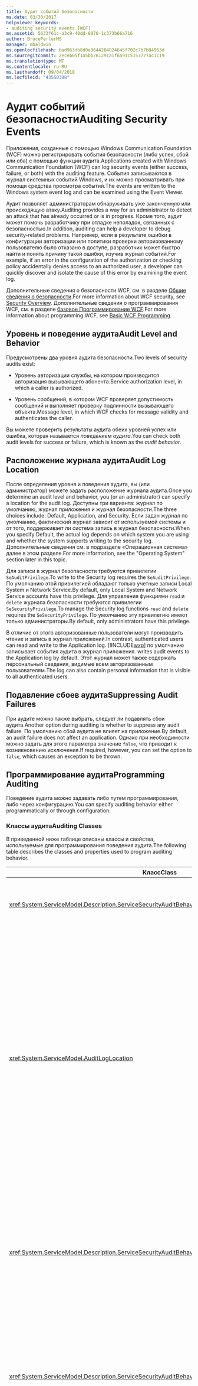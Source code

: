 ```yaml
---
title: Аудит событий безопасности
ms.date: 03/30/2017
helpviewer_keywords:
- auditing security events [WCF]
ms.assetid: 5633f61c-a3c9-40dd-8070-1c373b66a716
author: BrucePerlerMS
manager: mbaldwin
ms.openlocfilehash: bad963db8d0e3644204824645f702c7b7b84963d
ms.sourcegitcommit: 2eceb05f1a5bb261291a1f6a91c5153727ac1c19
ms.translationtype: MT
ms.contentlocale: ru-RU
ms.lasthandoff: 09/04/2018
ms.locfileid: "43558388"
---
```

# <a name="auditing-security-events"></a><span data-ttu-id="14b56-102">Аудит событий безопасности</span><span class="sxs-lookup"><span data-stu-id="14b56-102">Auditing Security Events</span></span>
<span data-ttu-id="14b56-103">Приложения, созданные с помощью Windows Communication Foundation (WCF) можно регистрировать события безопасности (либо успех, сбой или оба) с помощью функции аудита.</span><span class="sxs-lookup"><span data-stu-id="14b56-103">Applications created with Windows Communication Foundation (WCF) can log security events (either success, failure, or both) with the auditing feature.</span></span> <span data-ttu-id="14b56-104">События записываются в журнал системных событий Windows, и их можно просматривать при помощи средства просмотра событий.</span><span class="sxs-lookup"><span data-stu-id="14b56-104">The events are written to the Windows system event log and can be examined using the Event Viewer.</span></span>  
  
 <span data-ttu-id="14b56-105">Аудит позволяет администраторам обнаруживать уже законченную или происходящую атаку.</span><span class="sxs-lookup"><span data-stu-id="14b56-105">Auditing provides a way for an administrator to detect an attack that has already occurred or is in progress.</span></span> <span data-ttu-id="14b56-106">Кроме того, аудит может помочь разработчику при отладке неполадок, связанных с безопасностью.</span><span class="sxs-lookup"><span data-stu-id="14b56-106">In addition, auditing can help a developer to debug security-related problems.</span></span> <span data-ttu-id="14b56-107">Например, если в результате ошибки в конфигурации авторизации или политики проверки авторизованному пользователю было отказано в доступе, разработчик может быстро найти и понять причину такой ошибки, изучив журнал событий.</span><span class="sxs-lookup"><span data-stu-id="14b56-107">For example, if an error in the configuration of the authorization or checking policy accidentally denies access to an authorized user, a developer can quickly discover and isolate the cause of this error by examining the event log.</span></span>  
  
 <span data-ttu-id="14b56-108">Дополнительные сведения о безопасности WCF, см. в разделе [Общие сведения о безопасности](../../../../docs/framework/wcf/feature-details/security-overview.md).</span><span class="sxs-lookup"><span data-stu-id="14b56-108">For more information about WCF security, see [Security Overview](../../../../docs/framework/wcf/feature-details/security-overview.md).</span></span> <span data-ttu-id="14b56-109">Дополнительные сведения о программирования WCF, см. в разделе [базовое Программирование WCF](../../../../docs/framework/wcf/basic-wcf-programming.md).</span><span class="sxs-lookup"><span data-stu-id="14b56-109">For more information about programming WCF, see [Basic WCF Programming](../../../../docs/framework/wcf/basic-wcf-programming.md).</span></span>  
  
## <a name="audit-level-and-behavior"></a><span data-ttu-id="14b56-110">Уровень и поведение аудита</span><span class="sxs-lookup"><span data-stu-id="14b56-110">Audit Level and Behavior</span></span>  
 <span data-ttu-id="14b56-111">Предусмотрены два уровня аудита безопасности.</span><span class="sxs-lookup"><span data-stu-id="14b56-111">Two levels of security audits exist:</span></span>  
  
-   <span data-ttu-id="14b56-112">Уровень авторизации службы, на котором производится авторизация вызывающего абонента.</span><span class="sxs-lookup"><span data-stu-id="14b56-112">Service authorization level, in which a caller is authorized.</span></span>  
  
-   <span data-ttu-id="14b56-113">Уровень сообщений, в котором WCF проверяет допустимость сообщений и выполняет проверку подлинности вызывающего объекта.</span><span class="sxs-lookup"><span data-stu-id="14b56-113">Message level, in which WCF checks for message validity and authenticates the caller.</span></span>  
  
 <span data-ttu-id="14b56-114">Вы можете проверить результаты аудита обеих уровней успех или ошибка, которая называется *поведением аудита*.</span><span class="sxs-lookup"><span data-stu-id="14b56-114">You can check both audit levels for success or failure, which is known as the *audit behavior*.</span></span>  
  
## <a name="audit-log-location"></a><span data-ttu-id="14b56-115">Расположение журнала аудита</span><span class="sxs-lookup"><span data-stu-id="14b56-115">Audit Log Location</span></span>  
 <span data-ttu-id="14b56-116">После определения уровня и поведения аудита, вы (или администратор) можете задать расположение журнала аудита.</span><span class="sxs-lookup"><span data-stu-id="14b56-116">Once you determine an audit level and behavior, you (or an administrator) can specify a location for the audit log.</span></span> <span data-ttu-id="14b56-117">Доступны три варианта: журнал по умолчанию, журнал приложения и журнал безопасности.</span><span class="sxs-lookup"><span data-stu-id="14b56-117">The three choices include: Default, Application, and Security.</span></span> <span data-ttu-id="14b56-118">Если задан журнал по умолчанию, фактический журнал зависит от используемой системы и от того, поддерживает ли система запись в журнал безопасности.</span><span class="sxs-lookup"><span data-stu-id="14b56-118">When you specify Default, the actual log depends on which system you are using and whether the system supports writing to the security log.</span></span> <span data-ttu-id="14b56-119">Дополнительные сведения см. в подразделе «Операционная система» далее в этом разделе.</span><span class="sxs-lookup"><span data-stu-id="14b56-119">For more information, see the "Operating System" section later in this topic.</span></span>  
  
 <span data-ttu-id="14b56-120">Для записи в журнал безопасности требуются привилегии `SeAuditPrivilege`.</span><span class="sxs-lookup"><span data-stu-id="14b56-120">To write to the Security log requires the `SeAuditPrivilege`.</span></span> <span data-ttu-id="14b56-121">По умолчанию этой привилегией обладают только учетные записи Local System и Network Service.</span><span class="sxs-lookup"><span data-stu-id="14b56-121">By default, only Local System and Network Service accounts have this privilege.</span></span> <span data-ttu-id="14b56-122">Для управления функциями `read` и `delete` журнала безопасности требуются привилегии `SeSecurityPrivilege`.</span><span class="sxs-lookup"><span data-stu-id="14b56-122">To manage the Security log functions `read` and `delete` requires the `SeSecurityPrivilege`.</span></span> <span data-ttu-id="14b56-123">По умолчанию эту привилегию имеют только администраторы.</span><span class="sxs-lookup"><span data-stu-id="14b56-123">By default, only administrators have this privilege.</span></span>  
  
 <span data-ttu-id="14b56-124">В отличие от этого авторизованные пользователи могут производить чтение и запись в журнал приложений.</span><span class="sxs-lookup"><span data-stu-id="14b56-124">In contrast, authenticated users can read and write to the Application log.</span></span> [!INCLUDE[wxp](../../../../includes/wxp-md.md)]<span data-ttu-id="14b56-125"> по умолчанию записывает события аудита в журнал приложения.</span><span class="sxs-lookup"><span data-stu-id="14b56-125"> writes audit events to the Application log by default.</span></span> <span data-ttu-id="14b56-126">Этот журнал может также содержать персональный сведения, видимые всем авторизованным пользователям.</span><span class="sxs-lookup"><span data-stu-id="14b56-126">The log can also contain personal information that is visible to all authenticated users.</span></span>  
  
## <a name="suppressing-audit-failures"></a><span data-ttu-id="14b56-127">Подавление сбоев аудита</span><span class="sxs-lookup"><span data-stu-id="14b56-127">Suppressing Audit Failures</span></span>  
 <span data-ttu-id="14b56-128">При аудите можно также выбрать, следует ли подавлять сбои аудита.</span><span class="sxs-lookup"><span data-stu-id="14b56-128">Another option during auditing is whether to suppress any audit failure.</span></span> <span data-ttu-id="14b56-129">По умолчанию сбой аудита не влияет на приложение.</span><span class="sxs-lookup"><span data-stu-id="14b56-129">By default, an audit failure does not affect an application.</span></span> <span data-ttu-id="14b56-130">Однако при необходимости можно задать для этого параметра значение `false`, что приводит к возникновению исключения.</span><span class="sxs-lookup"><span data-stu-id="14b56-130">If required, however, you can set the option to `false`, which causes an exception to be thrown.</span></span>  
  
## <a name="programming-auditing"></a><span data-ttu-id="14b56-131">Программирование аудита</span><span class="sxs-lookup"><span data-stu-id="14b56-131">Programming Auditing</span></span>  
 <span data-ttu-id="14b56-132">Поведение аудита можно задавать либо путем программирования, либо через конфигурацию.</span><span class="sxs-lookup"><span data-stu-id="14b56-132">You can specify auditing behavior either programmatically or through configuration.</span></span>  
  
### <a name="auditing-classes"></a><span data-ttu-id="14b56-133">Классы аудита</span><span class="sxs-lookup"><span data-stu-id="14b56-133">Auditing Classes</span></span>  
 <span data-ttu-id="14b56-134">В приведенной ниже таблице описаны классы и свойства, используемые для программирования поведения аудита.</span><span class="sxs-lookup"><span data-stu-id="14b56-134">The following table describes the classes and properties used to program auditing behavior.</span></span>  
  
|<span data-ttu-id="14b56-135">Класс</span><span class="sxs-lookup"><span data-stu-id="14b56-135">Class</span></span>|<span data-ttu-id="14b56-136">Описание</span><span class="sxs-lookup"><span data-stu-id="14b56-136">Description</span></span>|  
|-----------|-----------------|  
|<xref:System.ServiceModel.Description.ServiceSecurityAuditBehavior>|<span data-ttu-id="14b56-137">Позволяет задавать параметры аудита в виде поведения службы.</span><span class="sxs-lookup"><span data-stu-id="14b56-137">Enables setting options for auditing as a service behavior.</span></span>|  
|<xref:System.ServiceModel.AuditLogLocation>|<span data-ttu-id="14b56-138">Перечисление для задания журнала, в который требуется производить запись.</span><span class="sxs-lookup"><span data-stu-id="14b56-138">Enumeration to specify which log to write to.</span></span> <span data-ttu-id="14b56-139">Предусмотрены значения Default, Application и Security.</span><span class="sxs-lookup"><span data-stu-id="14b56-139">The possible values are Default, Application, and Security.</span></span> <span data-ttu-id="14b56-140">Если выбрано значение Default, фактическое расположение журнала определяется операционной системой.</span><span class="sxs-lookup"><span data-stu-id="14b56-140">When you select Default, the operating system determines the actual log location.</span></span> <span data-ttu-id="14b56-141">См. подраздел "Выбор журнала приложения или журнала безопасности" ниже в этом разделе.</span><span class="sxs-lookup"><span data-stu-id="14b56-141">See the "Application or Security Event Log Choice" section later in this topic.</span></span>|  
|<xref:System.ServiceModel.Description.ServiceSecurityAuditBehavior.MessageAuthenticationAuditLevel%2A>|<span data-ttu-id="14b56-142">Задает тип событий проверки подлинности сообщений для аудита на уровне сообщения.</span><span class="sxs-lookup"><span data-stu-id="14b56-142">Specifies which types of message authentication events are audited at the message level.</span></span> <span data-ttu-id="14b56-143">Предусмотрены варианты `None`, `Failure`, `Success` и `SuccessOrFailure`.</span><span class="sxs-lookup"><span data-stu-id="14b56-143">The choices are `None`, `Failure`, `Success`, and `SuccessOrFailure`.</span></span>|  
|<xref:System.ServiceModel.Description.ServiceSecurityAuditBehavior.ServiceAuthorizationAuditLevel%2A>|<span data-ttu-id="14b56-144">Задает тип событий авторизации службы для аудита на уровне службы.</span><span class="sxs-lookup"><span data-stu-id="14b56-144">Specifies which types of service authorization events are audited at the service level.</span></span> <span data-ttu-id="14b56-145">Предусмотрены варианты `None`, `Failure`, `Success` и `SuccessOrFailure`.</span><span class="sxs-lookup"><span data-stu-id="14b56-145">The choices are `None`, `Failure`, `Success`, and `SuccessOrFailure`.</span></span>|  
|<xref:System.ServiceModel.Description.ServiceSecurityAuditBehavior.SuppressAuditFailure%2A>|<span data-ttu-id="14b56-146">Задает, что происходит с запросом клиента в случае сбоя аудита.</span><span class="sxs-lookup"><span data-stu-id="14b56-146">Specifies what happens to the client request when auditing fails.</span></span> <span data-ttu-id="14b56-147">Например, если служба пытается произвести запись в журнал безопасности, но не имеет привилегий `SeAuditPrivilege`.</span><span class="sxs-lookup"><span data-stu-id="14b56-147">For example, when the service attempts to write to the security log, but does not have `SeAuditPrivilege`.</span></span> <span data-ttu-id="14b56-148">Значение по умолчанию `true` означает, что сбои игнорируются и запрос клиента обрабатывается обычным образом.</span><span class="sxs-lookup"><span data-stu-id="14b56-148">The default value of `true` indicates that failures are ignored, and the client request is processed normally.</span></span>|  
  
 <span data-ttu-id="14b56-149">Пример настройки приложения для записи событий аудита, см. в разделе [как: аудит событий безопасности](../../../../docs/framework/wcf/feature-details/how-to-audit-wcf-security-events.md).</span><span class="sxs-lookup"><span data-stu-id="14b56-149">For an example of setting up an application to log audit events, see [How to: Audit Security Events](../../../../docs/framework/wcf/feature-details/how-to-audit-wcf-security-events.md).</span></span>  
  
### <a name="configuration"></a><span data-ttu-id="14b56-150">Конфигурация</span><span class="sxs-lookup"><span data-stu-id="14b56-150">Configuration</span></span>  
 <span data-ttu-id="14b56-151">Можно также использовать конфигурации для задания поведения аудита, добавив [ \<serviceSecurityAudit >](../../../../docs/framework/configure-apps/file-schema/wcf/servicesecurityaudit.md) под [ \<поведения >](../../../../docs/framework/configure-apps/file-schema/wcf/behaviors.md).</span><span class="sxs-lookup"><span data-stu-id="14b56-151">You can also use configuration to specify auditing behavior by adding a [\<serviceSecurityAudit>](../../../../docs/framework/configure-apps/file-schema/wcf/servicesecurityaudit.md) under the [\<behaviors>](../../../../docs/framework/configure-apps/file-schema/wcf/behaviors.md).</span></span> <span data-ttu-id="14b56-152">Необходимо добавить элемент в разделе [ \<поведение >](../../../../docs/framework/configure-apps/file-schema/wcf/behavior-of-endpointbehaviors.md) как показано в следующем коде.</span><span class="sxs-lookup"><span data-stu-id="14b56-152">You must add the element under a [\<behavior>](../../../../docs/framework/configure-apps/file-schema/wcf/behavior-of-endpointbehaviors.md) as shown in the following code.</span></span>  
  
```xml  
<configuration>  
  <system.serviceModel>  
    <behaviors>  
      <behavior>  
        <!— auditLogLocation="Application" or "Security" -—>  
        <serviceSecurityAudit  
                  auditLogLocation="Application"  
                  suppressAuditFailure="true"  
                  serviceAuthorizationAuditLevel="Failure"  
                  messageAuthenticationAuditLevel="SuccessOrFailure" />   
      </behavior>  
    </behaviors>  
  </system.serviceModel>  
</configuration>  
```  
  
 <span data-ttu-id="14b56-153">Если аудит включен и параметр `auditLogLocation` не задан, для систем, поддерживающих запись в журнал безопасности, по умолчанию используется журнал "Security"; в противном случае используется журнал "Application".</span><span class="sxs-lookup"><span data-stu-id="14b56-153">If auditing is enabled and an `auditLogLocation` is not specified, the default log name is "Security" log for the platform supporting writing to the Security log; otherwise, it is "Application" log.</span></span> <span data-ttu-id="14b56-154">Только операционные системы [!INCLUDE[ws2003](../../../../includes/ws2003-md.md)] и [!INCLUDE[wv](../../../../includes/wv-md.md)] поддерживают запись в журнал безопасности.</span><span class="sxs-lookup"><span data-stu-id="14b56-154">Only the [!INCLUDE[ws2003](../../../../includes/ws2003-md.md)] and [!INCLUDE[wv](../../../../includes/wv-md.md)] operating systems support writing to the Security log.</span></span> <span data-ttu-id="14b56-155">Дополнительные сведения см. в подразделе «Операционная система» далее в этом разделе.</span><span class="sxs-lookup"><span data-stu-id="14b56-155">For more information, see the "Operating System" section later in this topic.</span></span>  
  
## <a name="security-considerations"></a><span data-ttu-id="14b56-156">Вопросы безопасности</span><span class="sxs-lookup"><span data-stu-id="14b56-156">Security Considerations</span></span>  
 <span data-ttu-id="14b56-157">Если злоумышленник знает о том, что включен аудит, он может отправить недопустимые сообщения, приводящие к внесению записей аудита в журнал.</span><span class="sxs-lookup"><span data-stu-id="14b56-157">If a malicious user knows that auditing is enabled, that attacker can send invalid messages that cause audit entries to be written.</span></span> <span data-ttu-id="14b56-158">Если это приводит к заполнению журнала аудита, система аудита дает сбой.</span><span class="sxs-lookup"><span data-stu-id="14b56-158">If the audit log is filled in this manner, the auditing system fails.</span></span> <span data-ttu-id="14b56-159">Для решения этой проблемы задайте свойству <xref:System.ServiceModel.Description.ServiceSecurityAuditBehavior.SuppressAuditFailure%2A> значение `true` и используйте свойства средства «Просмотр событий» для управления поведением аудита.</span><span class="sxs-lookup"><span data-stu-id="14b56-159">To mitigate this, set the <xref:System.ServiceModel.Description.ServiceSecurityAuditBehavior.SuppressAuditFailure%2A> property to `true` and use the properties of the Event Viewer to control the auditing behavior.</span></span> <span data-ttu-id="14b56-160">Дополнительные сведения см. в статье технической поддержки Майкрософт по просмотру и управлению журналами событий, используя средство просмотра событий в Windows XP, по ссылке [способы просмотра и управления журналами событий в средстве просмотра событий в Windows XP](https://go.microsoft.com/fwlink/?LinkId=89150).</span><span class="sxs-lookup"><span data-stu-id="14b56-160">For more information, see the Microsoft Support article on viewing and managing event logs by using the Event Viewer in Windows XP available at [How to view and manage event logs in Event Viewer in Windows XP](https://go.microsoft.com/fwlink/?LinkId=89150).</span></span>  
  
 <span data-ttu-id="14b56-161">События аудита, записанные в журнал приложения в [!INCLUDE[wxp](../../../../includes/wxp-md.md)], видны всем авторизованным пользователям.</span><span class="sxs-lookup"><span data-stu-id="14b56-161">Audit events that are written to the Application Log on [!INCLUDE[wxp](../../../../includes/wxp-md.md)] are visible to any authenticated user.</span></span>  
  
## <a name="choosing-between-application-and-security-event-logs"></a><span data-ttu-id="14b56-162">Выбор журнала событий приложения или журнала событий безопасности</span><span class="sxs-lookup"><span data-stu-id="14b56-162">Choosing Between Application and Security Event Logs</span></span>  
 <span data-ttu-id="14b56-163">В приведенной ниже таблице приведены сведения, помогающие выбрать журнал для записи событий - журнал событий приложения или журнал событий безопасности.</span><span class="sxs-lookup"><span data-stu-id="14b56-163">The following tables provide information to help you choose whether to log into the Application or the Security event log.</span></span>  
  
#### <a name="operating-system"></a><span data-ttu-id="14b56-164">Операционная система</span><span class="sxs-lookup"><span data-stu-id="14b56-164">Operating System</span></span>  
  
|<span data-ttu-id="14b56-165">Система</span><span class="sxs-lookup"><span data-stu-id="14b56-165">System</span></span>|<span data-ttu-id="14b56-166">Журнал приложения</span><span class="sxs-lookup"><span data-stu-id="14b56-166">Application log</span></span>|<span data-ttu-id="14b56-167">Журнал безопасности</span><span class="sxs-lookup"><span data-stu-id="14b56-167">Security log</span></span>|  
|------------|---------------------|------------------|  
|[!INCLUDE[wxpsp2](../../../../includes/wxpsp2-md.md)]<span data-ttu-id="14b56-168"> или более поздняя версия</span><span class="sxs-lookup"><span data-stu-id="14b56-168"> or later</span></span>|<span data-ttu-id="14b56-169">Поддерживается</span><span class="sxs-lookup"><span data-stu-id="14b56-169">Supported</span></span>|<span data-ttu-id="14b56-170">Не поддерживается</span><span class="sxs-lookup"><span data-stu-id="14b56-170">Not supported</span></span>|  
|[!INCLUDE[ws2003sp1](../../../../includes/ws2003sp1-md.md)]<span data-ttu-id="14b56-171"> и [!INCLUDE[wv](../../../../includes/wv-md.md)].</span><span class="sxs-lookup"><span data-stu-id="14b56-171"> and [!INCLUDE[wv](../../../../includes/wv-md.md)]</span></span>|<span data-ttu-id="14b56-172">Поддерживается</span><span class="sxs-lookup"><span data-stu-id="14b56-172">Supported</span></span>|<span data-ttu-id="14b56-173">Контекст потока должен обладать привилегиями `SeAuditPrivilege`</span><span class="sxs-lookup"><span data-stu-id="14b56-173">Thread context must possess `SeAuditPrivilege`</span></span>|  
  
#### <a name="other-factors"></a><span data-ttu-id="14b56-174">Прочие факторы</span><span class="sxs-lookup"><span data-stu-id="14b56-174">Other Factors</span></span>  
 <span data-ttu-id="14b56-175">В дополнение к операционной системе, в следующей таблице описываются другие параметры, влияющие на разрешение регистрации.</span><span class="sxs-lookup"><span data-stu-id="14b56-175">In addition to the operating system, the following table describes other settings that control the enablement of logging.</span></span>  
  
|<span data-ttu-id="14b56-176">Фактор</span><span class="sxs-lookup"><span data-stu-id="14b56-176">Factor</span></span>|<span data-ttu-id="14b56-177">Журнал приложения</span><span class="sxs-lookup"><span data-stu-id="14b56-177">Application log</span></span>|<span data-ttu-id="14b56-178">Журнал безопасности</span><span class="sxs-lookup"><span data-stu-id="14b56-178">Security log</span></span>|  
|------------|---------------------|------------------|  
|<span data-ttu-id="14b56-179">Управление политикой аудита</span><span class="sxs-lookup"><span data-stu-id="14b56-179">Audit policy management</span></span>|<span data-ttu-id="14b56-180">Неприменимо.</span><span class="sxs-lookup"><span data-stu-id="14b56-180">Not applicable.</span></span>|<span data-ttu-id="14b56-181">Помимо конфигурации, журнал безопасности управляется также политикой администратора локальной безопасности (LSA).</span><span class="sxs-lookup"><span data-stu-id="14b56-181">Along with configuration, the Security log is also controlled by the local security authority (LSA) policy.</span></span> <span data-ttu-id="14b56-182">Необходимо также разрешить категорию "Аудит доступа к объектам".</span><span class="sxs-lookup"><span data-stu-id="14b56-182">The "Audit object access" category must also be enabled.</span></span>|  
|<span data-ttu-id="14b56-183">Взаимодействие с пользователем по умолчанию</span><span class="sxs-lookup"><span data-stu-id="14b56-183">Default user experience</span></span>|<span data-ttu-id="14b56-184">Все авторизованные пользователи могут производить запись в журнал приложения, поэтому для процессов приложения никакие дополнительные шаги, связанные с разрешениями, не требуются.</span><span class="sxs-lookup"><span data-stu-id="14b56-184">All authenticated users can write to the Application log, so no additional permission step is needed for application processes.</span></span>|<span data-ttu-id="14b56-185">Процесс приложения (контекст) должен иметь привилегии `SeAuditPrivilege`.</span><span class="sxs-lookup"><span data-stu-id="14b56-185">The application process (context) must have `SeAuditPrivilege`.</span></span>|  
  
## <a name="see-also"></a><span data-ttu-id="14b56-186">См. также</span><span class="sxs-lookup"><span data-stu-id="14b56-186">See Also</span></span>  
 <xref:System.ServiceModel.Description.ServiceSecurityAuditBehavior>  
 <xref:System.ServiceModel.AuditLogLocation>  
 [<span data-ttu-id="14b56-187">Общие сведения о безопасности</span><span class="sxs-lookup"><span data-stu-id="14b56-187">Security Overview</span></span>](../../../../docs/framework/wcf/feature-details/security-overview.md)  
 [<span data-ttu-id="14b56-188">Базовое программирование для WCF</span><span class="sxs-lookup"><span data-stu-id="14b56-188">Basic WCF Programming</span></span>](../../../../docs/framework/wcf/basic-wcf-programming.md)  
 [<span data-ttu-id="14b56-189">Практическое руководство. Аудит событий безопасности</span><span class="sxs-lookup"><span data-stu-id="14b56-189">How to: Audit Security Events</span></span>](../../../../docs/framework/wcf/feature-details/how-to-audit-wcf-security-events.md)  
 [<span data-ttu-id="14b56-190">\<serviceSecurityAudit ></span><span class="sxs-lookup"><span data-stu-id="14b56-190">\<serviceSecurityAudit></span></span>](../../../../docs/framework/configure-apps/file-schema/wcf/servicesecurityaudit.md)  
 [<span data-ttu-id="14b56-191">\<варианты поведения ></span><span class="sxs-lookup"><span data-stu-id="14b56-191">\<behaviors></span></span>](../../../../docs/framework/configure-apps/file-schema/wcf/behaviors.md)  
 [<span data-ttu-id="14b56-192">Модель безопасности для Windows Server App Fabric</span><span class="sxs-lookup"><span data-stu-id="14b56-192">Security Model for Windows Server App Fabric</span></span>](https://go.microsoft.com/fwlink/?LinkID=201279&clcid=0x409)
